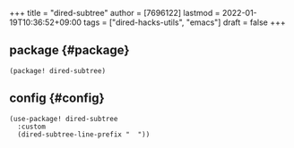 +++
title = "dired-subtree"
author = [7696122]
lastmod = 2022-01-19T10:36:52+09:00
tags = ["dired-hacks-utils", "emacs"]
draft = false
+++

## package {#package}

```elisp
(package! dired-subtree)
```


## config {#config}

```elisp
(use-package! dired-subtree
  :custom
  (dired-subtree-line-prefix "  "))
```
